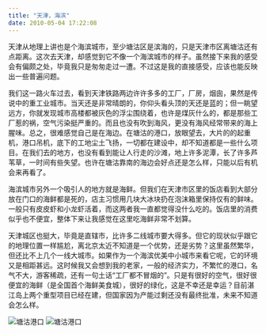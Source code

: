 ```yaml
---
title: "天津，海滨"
date: 2010-05-04 17:22:08
---
```


天津从地理上讲也是个海滨城市，至少塘沽区是滨海的，只是天津市区离塘沽还有点距离。这次去天津，却感觉到它不像一个海滨城市的样子。虽然接下来我的感受会有偏颇之处，毕竟我只是匆匆走过一遭。不过这是我的直接感受，应该也能反映出一些普遍问题。 

我们这一路火车过去，看到天津铁路两边许许多多的工厂，厂房，烟囱，果然是传说中的重工业城市。当天还是非常晴朗的，你仰头看头顶的天还是蓝的；但一眺望远方，你就发现城市高楼都被灰色的浮尘围绕着，也许是煤灰什么的，都是那些工厂惹的祸，空气污染挺严重的。而且也没有吹到海风，更没有海风经常带来的海上腥味。总之，很难感觉自己是在海边。在塘沽的港口，放眼望去，大片的的起重机，港口吊机，底下的工地尘土飞扬，一切都在建设中，却不知道都是一些什么项目。在我们去的地方，也没有看到能让人行走的沙滩，地上许多泥潭，长了许多芦苇草，一时间有些失望。也许在塘沽靠南的海边会好点还是怎么样，只能以后有机会来再看了。 

海滨城市另外一个吸引人的地方就是海鲜。但我们在天津市区里的饭店看到大部分放在门口的海鲜都是死的，店主习惯用几块大冰块扔在泡沫箱里保持仅有的鲜味。一般只有皮皮虾和小龙虾活着，而这两者我一直都觉得没什么吃的。饭店里的消费似乎也不便宜，整体下来让我感觉在这里吃海鲜非常不划算。 

天津城区也挺大，毕竟是直辖市，比许多二线城市要大得多。但它的现状似乎跟它的地理位置一样尴尬，离北京太近不知道是一个优势，还是劣势？这里虽然繁华，但还比不上几个一线大城市。如果作为一个海滨优美中小城市来看它呢，它的环境又是相距甚远。这时候我又会想到我的老家，一般的经济实力，不繁忙的港口，名气不大，游客稀疏，还有一句土话“工厂都不冒烟的”。只是有很好的空气，很好很便宜的海鲜（是全国首个海鲜美食城），很好的绿化，这是不幸还是幸运？目前湛江岛上两个重型项目已经在建，但国家因为产能过剩还没有最终批准，未来不知道会怎么样。 

![塘沽港口](../../../images/2010/05/img_4888.jpg "塘沽港口") ![塘沽港口](../../../images/2010/05/img_4889.jpg "塘沽港口")